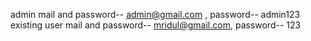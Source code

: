 admin mail and password-- admin@gmail.com , password-- admin123
existing user mail and password-- mridul@gmail.com, password-- 123
